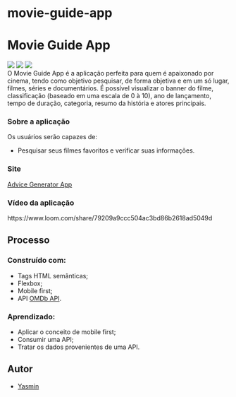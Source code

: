 # movie-guide-app
 # Movie Guide App
 <div>
 <img src="https://img.shields.io/badge/HTML-239120?style=for-the-badge&logo=html5&logoColor=white" target="_blank">
 <img src="https://img.shields.io/badge/CSS-239120?&style=for-the-badge&logo=css3&logoColor=white" target="_blank">
 <img src="https://img.shields.io/badge/JavaScript-F7DF1E?style=for-the-badge&logo=javascript&logoColor=black" target="_blank">
 </div>
 O Movie Guide App é a aplicação perfeita para quem é apaixonado por cinema, tendo como objetivo pesquisar, de forma objetiva e em um só lugar, filmes, séries e documentários. É possível visualizar o banner do filme, classificação (baseado em uma escala de 0 à 10), ano de lançamento, tempo de duração, categoria, resumo da história e atores principais.</h2>
 <h3>Sobre a aplicação</h3>
 <p>Os usuários serão capazes de:</p>
 <ul>
 <li>Pesquisar seus filmes favoritos e verificar suas informações.</li>
 </ul>
 <h3>Site</h3>
 <a href="https://yasmingonc.github.io/advice-generator-app-frontendmentor/" target="_blank">Advice Generator App</a>
 <h3>Vídeo da aplicação</h3>
 https://www.loom.com/share/79209a9ccc504ac3bd86b2618ad5049d
 
 <h2> Processo </h2>
 <h3>Construído com:</h3>
 <ul>
 <li>Tags HTML semânticas;</li>
 <li>Flexbox;</li>
 <li>Mobile first;</li>
 <li>API <a href="http://www.omdbapi.com/" target="_blank">OMDb API</a>.</li>
 </ul>
 <h3>Aprendizado:</h3>
 <ul>
 <li>Aplicar o conceito de mobile first;</li>
 <li>Consumir uma API;</li>
 <li>Tratar os dados provenientes de uma API.</li>
 </ul>
 <h2> Autor </h2>
 <ul>
 <li><a href="https://www.linkedin.com/in/yasmin-goncalves/" target="_blank">Yasmin</a></li>
 </ul>


